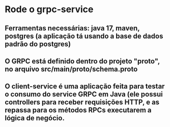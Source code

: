 # Rode o grpc-service
## Ferramentas necessárias: java 17, maven, postgres (a aplicação tá usando a base de dados padrão do postgres)
## O GRPC está definido dentro do projeto "proto", no arquivo src/main/proto/schema.proto
## O client-service é uma aplicação feita para testar o consumo do service GRPC em Java (ele possui controllers para receber requisições HTTP, e as repassa para os métodos RPCs executarem a lógica de negócio.
